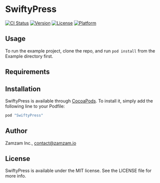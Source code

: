 # SwiftyPress

[![CI Status](http://img.shields.io/travis/ZamzamInc/SwiftyPress.svg?style=flat)](https://travis-ci.org/ZamzamInc/SwiftyPress)
[![Version](https://img.shields.io/cocoapods/v/SwiftyPress.svg?style=flat)](http://cocoapods.org/pods/SwiftyPress)
[![License](https://img.shields.io/cocoapods/l/SwiftyPress.svg?style=flat)](http://cocoapods.org/pods/SwiftyPress)
[![Platform](https://img.shields.io/cocoapods/p/SwiftyPress.svg?style=flat)](http://cocoapods.org/pods/SwiftyPress)

## Usage

To run the example project, clone the repo, and run `pod install` from the Example directory first.

## Requirements

## Installation

SwiftyPress is available through [CocoaPods](http://cocoapods.org). To install
it, simply add the following line to your Podfile:

```ruby
pod "SwiftyPress"
```

## Author

Zamzam Inc., contact@zamzam.io

## License

SwiftyPress is available under the MIT license. See the LICENSE file for more info.
